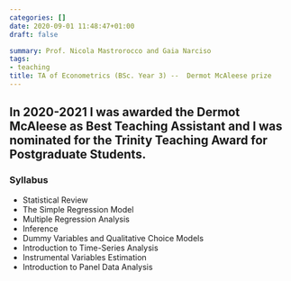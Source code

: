```yaml
---
categories: []
date: 2020-09-01 11:48:47+01:00
draft: false

summary: Prof. Nicola Mastrorocco and Gaia Narciso
tags:
- teaching
title: TA of Econometrics (BSc. Year 3) --  Dermot McAleese prize
---
```

## In 2020-2021 I was awarded the Dermot McAleese as Best Teaching Assistant and I was nominated for the Trinity Teaching Award for Postgraduate Students.

 


### Syllabus 
- Statistical Review
- The Simple Regression Model
- Multiple Regression Analysis
- Inference
- Dummy Variables and Qualitative Choice Models
- Introduction to Time-Series Analysis
- Instrumental Variables Estimation
- Introduction to Panel Data Analysis

